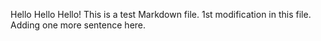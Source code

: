 Hello Hello Hello!
This is a test Markdown file.
1st modification in this file.
Adding one more sentence here.